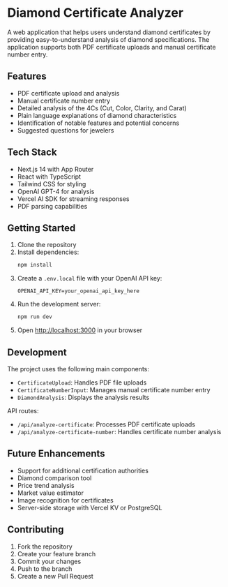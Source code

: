 # Diamond Certificate Analyzer

A web application that helps users understand diamond certificates by providing easy-to-understand analysis of diamond specifications. The application supports both PDF certificate uploads and manual certificate number entry.

## Features

- PDF certificate upload and analysis
- Manual certificate number entry
- Detailed analysis of the 4Cs (Cut, Color, Clarity, and Carat)
- Plain language explanations of diamond characteristics
- Identification of notable features and potential concerns
- Suggested questions for jewelers

## Tech Stack

- Next.js 14 with App Router
- React with TypeScript
- Tailwind CSS for styling
- OpenAI GPT-4 for analysis
- Vercel AI SDK for streaming responses
- PDF parsing capabilities

## Getting Started

1. Clone the repository
2. Install dependencies:
   ```bash
   npm install
   ```
3. Create a `.env.local` file with your OpenAI API key:
   ```
   OPENAI_API_KEY=your_openai_api_key_here
   ```
4. Run the development server:
   ```bash
   npm run dev
   ```
5. Open [http://localhost:3000](http://localhost:3000) in your browser

## Development

The project uses the following main components:

- `CertificateUpload`: Handles PDF file uploads
- `CertificateNumberInput`: Manages manual certificate number entry
- `DiamondAnalysis`: Displays the analysis results

API routes:
- `/api/analyze-certificate`: Processes PDF certificate uploads
- `/api/analyze-certificate-number`: Handles certificate number analysis

## Future Enhancements

- Support for additional certification authorities
- Diamond comparison tool
- Price trend analysis
- Market value estimator
- Image recognition for certificates
- Server-side storage with Vercel KV or PostgreSQL

## Contributing

1. Fork the repository
2. Create your feature branch
3. Commit your changes
4. Push to the branch
5. Create a new Pull Request 